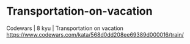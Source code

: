 # Transportation-on-vacation
Codewars | 8 kyu | Transportation on vacation
https://www.codewars.com/kata/568d0dd208ee69389d000016/train/
